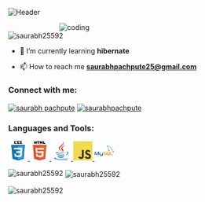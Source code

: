 ![Header](./github-header-image(2).png)



<img align="right" alt="coding" width="400" src="https://encrypted-tbn0.gstatic.com/images?q=tbn:ANd9GcTJxPDirH_NgPwia57QZRs50LaegyYd444A06xb-TJBx1r39S6vfVdohh5PC6Ei0xzydW0&usqp=CAU">


<p align="left"> <img src="https://komarev.com/ghpvc/?username=saurabh25592&label=Profile%20views&color=0e75b6&style=flat" alt="saurabh25592" /> </p>

- 🌱 I’m currently learning **hibernate**

- 📫 How to reach me **saurabhpachpute25@gmail.com**

<h3 align="left">Connect with me:</h3>
<p align="left">
<a href="https://linkedin.com/in/saurabh pachpute" target="blank"><img align="center" src="https://raw.githubusercontent.com/rahuldkjain/github-profile-readme-generator/master/src/images/icons/Social/linked-in-alt.svg" alt="saurabh pachpute" height="30" width="40" /></a>
<a href="https://www.leetcode.com/saurabhpachpute" target="blank"><img align="center" src="https://raw.githubusercontent.com/rahuldkjain/github-profile-readme-generator/master/src/images/icons/Social/leet-code.svg" alt="saurabhpachpute" height="30" width="40" /></a>
</p>

<h3 align="left">Languages and Tools:</h3>
<p align="left"> <a href="https://www.w3schools.com/css/" target="_blank" rel="noreferrer"> <img src="https://raw.githubusercontent.com/devicons/devicon/master/icons/css3/css3-original-wordmark.svg" alt="css3" width="40" height="40"/> </a> <a href="https://www.w3.org/html/" target="_blank" rel="noreferrer"> <img src="https://raw.githubusercontent.com/devicons/devicon/master/icons/html5/html5-original-wordmark.svg" alt="html5" width="40" height="40"/> </a> <a href="https://www.java.com" target="_blank" rel="noreferrer"> <img src="https://raw.githubusercontent.com/devicons/devicon/master/icons/java/java-original.svg" alt="java" width="40" height="40"/> </a> <a href="https://developer.mozilla.org/en-US/docs/Web/JavaScript" target="_blank" rel="noreferrer"> <img src="https://raw.githubusercontent.com/devicons/devicon/master/icons/javascript/javascript-original.svg" alt="javascript" width="40" height="40"/> </a> <a href="https://www.mysql.com/" target="_blank" rel="noreferrer"> <img src="https://raw.githubusercontent.com/devicons/devicon/master/icons/mysql/mysql-original-wordmark.svg" alt="mysql" width="40" height="40"/> </a> </p>

<p><img align="left" src="https://github-readme-stats.vercel.app/api/top-langs?username=saurabh25592&show_icons=true&locale=en&layout=compact" alt="saurabh25592" /></p>

<p>&nbsp;<img align="center" src="https://github-readme-stats.vercel.app/api?username=saurabh25592&show_icons=true&locale=en" alt="saurabh25592" /></p>

<p><img align="center" src="https://github-readme-streak-stats.herokuapp.com/?user=saurabh25592&" alt="saurabh25592" /></p> 
